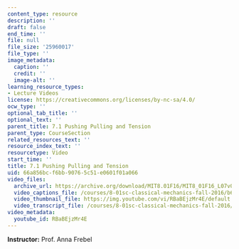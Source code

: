 ```yaml
---
content_type: resource
description: ''
draft: false
end_time: ''
file: null
file_size: '25960017'
file_type: ''
image_metadata:
  caption: ''
  credit: ''
  image-alt: ''
learning_resource_types:
- Lecture Videos
license: https://creativecommons.org/licenses/by-nc-sa/4.0/
ocw_type: ''
optional_tab_title: ''
optional_text: ''
parent_title: 7.1 Pushing Pulling and Tension
parent_type: CourseSection
related_resources_text: ''
resource_index_text: ''
resourcetype: Video
start_time: ''
title: 7.1 Pushing Pulling and Tension
uid: 66a856bc-f6bb-9076-5c51-e0601f01a066
video_files:
  archive_url: https://archive.org/download/MIT8.01F16/MIT8_01F16_L07v01_360p.mp4
  video_captions_file: /courses/8-01sc-classical-mechanics-fall-2016/b620b4f7ebf25d118b5a1b27f475f134_RBaBEjzMr4E.vtt
  video_thumbnail_file: https://img.youtube.com/vi/RBaBEjzMr4E/default.jpg
  video_transcript_file: /courses/8-01sc-classical-mechanics-fall-2016/39256fd439428dc74585370597a0302e_RBaBEjzMr4E.pdf
video_metadata:
  youtube_id: RBaBEjzMr4E
---
```

**Instructor:** Prof. Anna Frebel